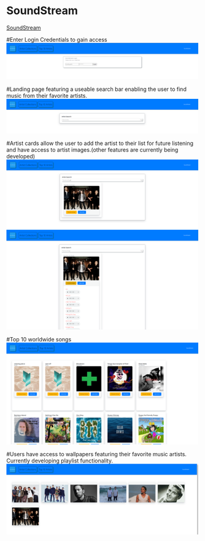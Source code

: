 # SoundStream

<a href='https://obscure-mountain-40983.herokuapp.com//'> SoundStream </a>

#Enter Login Credentials to gain access 
<img src="https://github.com/ward438/SoundStream/blob/main/login.PNG" alt="login"
width="500px"/>

#Landing page featuring a useable search bar enabling the user to find music from their favorite artists.
<img src="https://github.com/ward438/SoundStream/blob/main/searchLanding.png" alt="landing"
width="500px"/>

#Artist cards allow the user to add the artist to their list for future listening and have access to artist images.(other features are currently being developed)
<img src="https://github.com/ward438/SoundStream/blob/main/returnCollapsed.PNG" alt="collapsed"
width="500px"/>
<img src="https://github.com/ward438/SoundStream/blob/main/searchExpanded.PNG" alt="expanded"
width="500px"/>

#Top 10 worldwide songs
<img src="https://github.com/ward438/SoundStream/blob/main/top10.PNG" alt="topTen"
width="500px"/>

#Users have access to wallpapers featuring their favorite music artists. Currently developing playlist functionality. 
<img src="https://github.com/ward438/SoundStream/blob/main/databaseWallpaper.PNG" alt="wallpaper"
width="500px"/>






